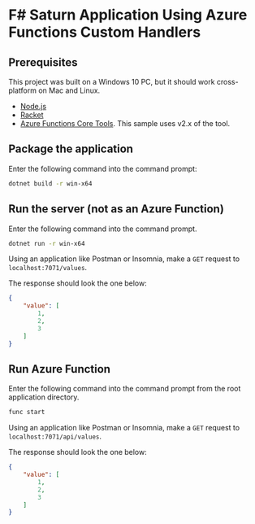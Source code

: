 # F# Saturn Application Using Azure Functions Custom Handlers

## Prerequisites

This project was built on a Windows 10 PC, but it should work cross-platform on Mac and Linux.

- [Node.js](https://nodejs.org/en/)
- [Racket](https://download.racket-lang.org/)
- [Azure Functions Core Tools](https://docs.microsoft.com/azure/azure-functions/functions-run-local). This sample uses v2.x of the tool.

## Package the application

Enter the following command into the command prompt:

```bash
dotnet build -r win-x64
```

## Run the server (not as an Azure Function)

Enter the following command into the command prompt.

```bash
dotnet run -r win-x64
```

Using an application like Postman or Insomnia, make a `GET` request to `localhost:7071/values`.

The response should look the one below:

```json
{
    "value": [
        1,
        2,
        3
    ]
}
```

## Run Azure Function

Enter the following command into the command prompt from the root application directory.

```bash
func start
```

Using an application like Postman or Insomnia, make a `GET` request to `localhost:7071/api/values`.

The response should look the one below:

```json
{
    "value": [
        1,
        2,
        3
    ]
}
```